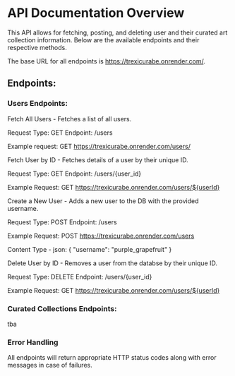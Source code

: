 <h1>API Documentation Overview</h1>

This API allows for fetching, posting, and deleting user and their curated art collection information. Below are the available endpoints and their respective methods.

The base URL for all endpoints is https://trexicurabe.onrender.com/.

<h2>Endpoints:</h2>

<h3>Users Endpoints:</h3>
<p>
Fetch All Users - Fetches a list of all users.

Request Type: GET
Endpoint: /users

Example request: GET https://trexicurabe.onrender.com/users/

Fetch User by ID - Fetches details of a user by their unique ID.

Request Type: GET
Endpoint: /users/{user_id}

Example Request: GET https://trexicurabe.onrender.com/users/${userId}

Create a New User - Adds a new user to the DB with the provided username.

Request Type: POST
Endpoint: /users

Example Request: POST https://trexicurabe.onrender.com/users

Content Type - json:
{
"username": "purple_grapefruit"
}

Delete User by ID - Removes a user from the databse by their unique ID.

Request Type: DELETE
Endpoint: /users/{user_id}

Example Request: GET https://trexicurabe.onrender.com/users/${userId}

</p>

<h3>Curated Collections Endpoints:</h3>
<p>
  tba
</p>

<h3>Error Handling</h3>
<p>
  All endpoints will return appropriate HTTP status codes along with error messages in case of failures.
</p>
